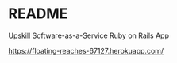 # README

[Upskill](http:upskillcourses.com) Software-as-a-Service Ruby on Rails App

https://floating-reaches-67127.herokuapp.com/
